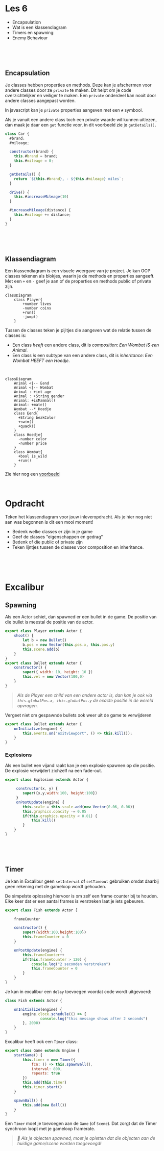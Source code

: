 # Les 6 

- Encapsulation
- Wat is een klassendiagram
- Timers en spawning
- Enemy Behaviour

<br><br><br>

## Encapsulation

Je classes hebben properties en methods. Deze kan je afschermen voor andere classes door ze `private` te maken. Dit helpt om je code overzichtelijker en veiliger te maken. Een `private` onderdeel kan nooit door andere classes aangepast worden.

In javascript kan je `private` properties aangeven met een `#` symbool. 

Als je vanuit een andere class toch een private waarde wil kunnen uitlezen, dan maak je daar een `get` functie voor, in dit voorbeeld zie je `getDetails()`.

```js
class Car {
  #brand;
  #mileage;

  constructor(brand) {
    this.#brand = brand;
    this.#mileage = 0; 
  }

  getDetails() {
    return `${this.#brand}, - ${this.#mileage} miles`;
  }

  drive() {
    this.#increaseMileage(10)
  }

  #increaseMileage(distance) {
    this.#mileage += distance;
  }
}
```

<br><br><br>

## Klassendiagram

Een klassendiagram is een visuele weergave van je project. Je kan OOP classes tekenen als blokjes, waarin je de methods en properties aangeeft. Met een `+` en `-` geef je aan of de properties en methods public of private zijn.

```mermaid
classDiagram
    class Player{
        +number lives
        -number coins
        +run()
        -jump()
    }
```

Tussen de classes teken je pijltjes die aangeven wat de relatie tussen de classes is:
- Een class *heeft* een andere class, dit is *composition*: *Een Wombat IS een Animal*.
- Een class *is* een subtype van een andere class, dit is *inheritance*: *Een Wombat HEEFT een Hoedje*.

<br>

```mermaid
classDiagram
    Animal <|-- Eend
    Animal <|-- Wombat
    Animal : +int age
    Animal : +String gender
    Animal: +isMammal()
    Animal: +mate()
    Wombat --* Hoedje
    class Eend{
      +String beakColor
      +swim()
      +quack()
    }
    class Hoedje{
      -number color
      -number price
    }
    class Wombat{
      +bool is_wild
      +run()
    }
```

Zie hier nog een [voorbeeld](../snippets/classdiagram.md)

<br>

# Opdracht

Teken het klassendiagram voor jouw inleveropdracht. Als je hier nog niet aan was begonnen is dit een mooi moment!

- Bedenk welke classes er zijn in je game
- Geef de classes "eigenschappen en gedrag"
- Bedenk of die public of private zijn
- Teken lijntjes tussen de classes voor composition en inheritance.

<br><br><br>

# Excalibur

## Spawning

Als een Actor schiet, dan spawned er een bullet in de game. De positie van die bullet is meestal de positie van de actor.

```js
export class Player extends Actor {
    shoot() {
        let b = new Bullet()
        b.pos = new Vector(this.pos.x, this.pos.y)
        this.scene.add(b)
    }
}
export class Bullet extends Actor {
    constructor() {
        super({ width: 10, height: 10 }) 
        this.vel = new Vector(100,0)
    }
}
```
> *Als de Player een child van een andere actor is, dan kan je ook via `this.globalPos.x, this.globalPos.y` de exacte positie in de wereld opvragen.*

Vergeet niet om gespawnde bullets ook weer uit de game te verwijderen

```js
export class Bullet extends Actor {
    onInitialize(engine) {
        this.events.on("exitviewport", () => this.kill());
    }
}
```
### Explosions

Als een bullet een vijand raakt kan je een explosie spawnen op die positie. De explosie verwijdert zichzelf na een fade-out.

```js
export class Explosion extends Actor {

     constructor(x, y) {
        super({x,y,width:100, height:100})
     }
     onPostUpdate(engine) {
        this.scale = this.scale.add(new Vector(0.06, 0.06))
        this.graphics.opacity -= 0.05
        if(this.graphics.opacity < 0.01) {
            this.kill()
        }
    }
}
```

<br><Br><br>

## Timer

Je kan in Excalibur geen `setInterval` of `setTimeout` gebruiken omdat daarbij geen rekening met de gameloop wordt gehouden.

De simpelste oplossing hiervoor is om zelf een frame counter bij te houden. Elke keer dat er een aantal frames is verstreken laat je iets gebeuren.

```js
export class Fish extends Actor {

    frameCounter

    constructor() {
        super({width:100,height:100})
        this.frameCounter = 0
    }

    onPostUpdate(engine) {
        this.frameCounter++
        if(this.frameCounter > 120) {
            console.log("2 seconden verstreken")
            this.frameCounter = 0
        }
    }
}
```

Je kan in excalibur een `delay` toevoegen voordat code wordt uitgevoerd:

```js
class Fish extends Actor {

    onInitialize(engine) {
        engine.clock.schedule(() => {
                console.log("this message shows after 2 seconds")
        }, 2000)
    }
}

```
Excalibur heeft ook een `Timer` class:

```js
export class Game extends Engine {
    startGame() {
        this.timer = new Timer({
            fcn: () => this.spawnBall(),
            interval: 800,
            repeats: true
        })
        this.add(this.timer)
        this.timer.start()
    }

    spawnBall() {
        this.add(new Ball())
    }
}
```

Een `Timer` moet je toevoegen aan de `Game` (of `Scene`). Dat zorgt dat de Timer synchroon loopt met je gameloop framerate.

> *🚨 Als je objecten spawned, moet je opletten dat die objecten aan de huidige game/scene worden toegevoegd!*
